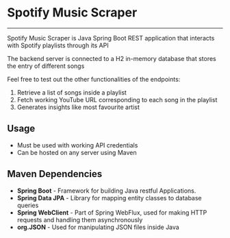 # Spotify Music Scraper
________________
Spotify Music Scraper is Java Spring Boot REST application that interacts with Spotify playlists through its API

The backend server is connected to a H2 in-memory database that stores the entry of different songs

Feel free to test out the other functionalities of the endpoints:

1. Retrieve a list of songs inside a playlist
2. Fetch working YouTube URL corresponding to each song in the playlist
3. Generates insights like most favourite artist

## Usage
- Must be used with working API credentials
- Can be hosted on any server using Maven

## Maven Dependencies
- **Spring Boot** - Framework for building Java restful Applications.
- **Spring Data JPA** - Library for mapping entity classes to database queries
- **Spring WebClient** - Part of Spring WebFlux, used for making HTTP requests and handling them asynchronously
- **org.JSON** - Used for manipulating JSON files inside Java